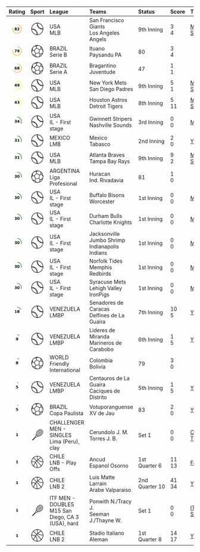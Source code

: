 | Rating                                                                                                                                 | Sport                                                                                                                | League                                               | Teams                                             | Status         | Score    | TV Listing                                                                                                      |
|:---------------------------------------------------------------------------------------------------------------------------------------|:---------------------------------------------------------------------------------------------------------------------|:-----------------------------------------------------|:--------------------------------------------------|:---------------|:---------|:----------------------------------------------------------------------------------------------------------------|
| <img src="https://raw.githubusercontent.com/BlakeDuncan25/Donut-SVG-Ratings/bac4e4a278175106499642192132b1786a9aec38/82.svg" alt="82"> | <img src="https://raw.githubusercontent.com/BlakeDuncan25/Donut-SVG-Ratings/master/baseball.png" alt="Baseball">     | USA<br>MLB                                           | San Francisco Giants<br>Los Angeles Angels        | 9th Inning     | 3<br>4   | <a href="https://www.mlb.com/schedule">MLB Schedule</a>                                                         |
| <img src="https://raw.githubusercontent.com/BlakeDuncan25/Donut-SVG-Ratings/bac4e4a278175106499642192132b1786a9aec38/79.svg" alt="79"> | <img src="https://raw.githubusercontent.com/BlakeDuncan25/Donut-SVG-Ratings/master/soccer.png" alt="Soccer">         | BRAZIL<br>Serie B                                    | Ituano<br>Paysandu PA                             | 80             | 3<br>4   | <a href="#N/A"></a>                                                                                             |
| <img src="https://raw.githubusercontent.com/BlakeDuncan25/Donut-SVG-Ratings/bac4e4a278175106499642192132b1786a9aec38/68.svg" alt="68"> | <img src="https://raw.githubusercontent.com/BlakeDuncan25/Donut-SVG-Ratings/master/soccer.png" alt="Soccer">         | BRAZIL<br>Serie A                                    | Bragantino<br>Juventude                           | 47             | 1<br>1   | <a href="#N/A"></a>                                                                                             |
| <img src="https://raw.githubusercontent.com/BlakeDuncan25/Donut-SVG-Ratings/bac4e4a278175106499642192132b1786a9aec38/49.svg" alt="49"> | <img src="https://raw.githubusercontent.com/BlakeDuncan25/Donut-SVG-Ratings/master/baseball.png" alt="Baseball">     | USA<br>MLB                                           | New York Mets<br>San Diego Padres                 | 9th Inning     | 5<br>1   | <a href="https://www.mlb.com/schedule">MLB Schedule</a>                                                         |
| <img src="https://raw.githubusercontent.com/BlakeDuncan25/Donut-SVG-Ratings/bac4e4a278175106499642192132b1786a9aec38/43.svg" alt="43"> | <img src="https://raw.githubusercontent.com/BlakeDuncan25/Donut-SVG-Ratings/master/baseball.png" alt="Baseball">     | USA<br>MLB                                           | Houston Astros<br>Detroit Tigers                  | 8th Inning     | 5<br>11  | <a href="https://www.mlb.com/schedule">MLB Schedule</a>                                                         |
| <img src="https://raw.githubusercontent.com/BlakeDuncan25/Donut-SVG-Ratings/bac4e4a278175106499642192132b1786a9aec38/34.svg" alt="34"> | <img src="https://raw.githubusercontent.com/BlakeDuncan25/Donut-SVG-Ratings/master/baseball.png" alt="Baseball">     | USA<br>IL - First stage                              | Gwinnett Stripers<br>Nashville Sounds             | 3rd Inning     | 0<br>0   | <a href="http://milb.tv/">MiLB.TV</a>                                                                           |
| <img src="https://raw.githubusercontent.com/BlakeDuncan25/Donut-SVG-Ratings/bac4e4a278175106499642192132b1786a9aec38/31.svg" alt="31"> | <img src="https://raw.githubusercontent.com/BlakeDuncan25/Donut-SVG-Ratings/master/baseball.png" alt="Baseball">     | MEXICO<br>LMB                                        | Mexico<br>Tabasco                                 | 2nd Inning     | 2<br>0   | <a href="https://www.youtube.com/results?search_query=liga+mexicana+de+beisbol&sp=EgJAAQ%253D%253D">YouTube</a> |
| <img src="https://raw.githubusercontent.com/BlakeDuncan25/Donut-SVG-Ratings/bac4e4a278175106499642192132b1786a9aec38/31.svg" alt="31"> | <img src="https://raw.githubusercontent.com/BlakeDuncan25/Donut-SVG-Ratings/master/baseball.png" alt="Baseball">     | USA<br>MLB                                           | Atlanta Braves<br>Tampa Bay Rays                  | 9th Inning     | 9<br>2   | <a href="https://www.mlb.com/schedule">MLB Schedule</a>                                                         |
| <img src="https://raw.githubusercontent.com/BlakeDuncan25/Donut-SVG-Ratings/bac4e4a278175106499642192132b1786a9aec38/30.svg" alt="30"> | <img src="https://raw.githubusercontent.com/BlakeDuncan25/Donut-SVG-Ratings/master/soccer.png" alt="Soccer">         | ARGENTINA<br>Liga Profesional                        | Huracan<br>Ind. Rivadavia                         | 81             | 1<br>0   | <a href="#N/A"></a>                                                                                             |
| <img src="https://raw.githubusercontent.com/BlakeDuncan25/Donut-SVG-Ratings/bac4e4a278175106499642192132b1786a9aec38/30.svg" alt="30"> | <img src="https://raw.githubusercontent.com/BlakeDuncan25/Donut-SVG-Ratings/master/baseball.png" alt="Baseball">     | USA<br>IL - First stage                              | Buffalo Bisons<br>Worcester                       | 1st Inning     | 0<br>0   | <a href="http://milb.tv/">MiLB.TV</a>                                                                           |
| <img src="https://raw.githubusercontent.com/BlakeDuncan25/Donut-SVG-Ratings/bac4e4a278175106499642192132b1786a9aec38/30.svg" alt="30"> | <img src="https://raw.githubusercontent.com/BlakeDuncan25/Donut-SVG-Ratings/master/baseball.png" alt="Baseball">     | USA<br>IL - First stage                              | Durham Bulls<br>Charlotte Knights                 | 1st Inning     | 0<br>0   | <a href="http://milb.tv/">MiLB.TV</a>                                                                           |
| <img src="https://raw.githubusercontent.com/BlakeDuncan25/Donut-SVG-Ratings/bac4e4a278175106499642192132b1786a9aec38/30.svg" alt="30"> | <img src="https://raw.githubusercontent.com/BlakeDuncan25/Donut-SVG-Ratings/master/baseball.png" alt="Baseball">     | USA<br>IL - First stage                              | Jacksonville Jumbo Shrimp<br>Indianapolis Indians | 1st Inning     | 0<br>0   | <a href="http://milb.tv/">MiLB.TV</a>                                                                           |
| <img src="https://raw.githubusercontent.com/BlakeDuncan25/Donut-SVG-Ratings/bac4e4a278175106499642192132b1786a9aec38/30.svg" alt="30"> | <img src="https://raw.githubusercontent.com/BlakeDuncan25/Donut-SVG-Ratings/master/baseball.png" alt="Baseball">     | USA<br>IL - First stage                              | Norfolk Tides<br>Memphis Redbirds                 | 1st Inning     | 0<br>0   | <a href="http://milb.tv/">MiLB.TV</a>                                                                           |
| <img src="https://raw.githubusercontent.com/BlakeDuncan25/Donut-SVG-Ratings/bac4e4a278175106499642192132b1786a9aec38/30.svg" alt="30"> | <img src="https://raw.githubusercontent.com/BlakeDuncan25/Donut-SVG-Ratings/master/baseball.png" alt="Baseball">     | USA<br>IL - First stage                              | Syracuse Mets<br>Lehigh Valley IronPigs           | 1st Inning     | 0<br>0   | <a href="http://milb.tv/">MiLB.TV</a>                                                                           |
| <img src="https://raw.githubusercontent.com/BlakeDuncan25/Donut-SVG-Ratings/bac4e4a278175106499642192132b1786a9aec38/18.svg" alt="18"> | <img src="https://raw.githubusercontent.com/BlakeDuncan25/Donut-SVG-Ratings/master/baseball.png" alt="Baseball">     | VENEZUELA<br>LMBP                                    | Senadores de Caracas<br>Delfines de La Guaira     | 7th Inning     | 10<br>5  | <a href="https://www.youtube.com/@LMBPVE/streams">YouTube</a>                                                   |
| <img src="https://raw.githubusercontent.com/BlakeDuncan25/Donut-SVG-Ratings/bac4e4a278175106499642192132b1786a9aec38/9.svg" alt="9">   | <img src="https://raw.githubusercontent.com/BlakeDuncan25/Donut-SVG-Ratings/master/baseball.png" alt="Baseball">     | VENEZUELA<br>LMBP                                    | Lideres de Miranda<br>Marineros de Carabobo       | 6th Inning     | 1<br>5   | <a href="https://www.youtube.com/@LMBPVE/streams">YouTube</a>                                                   |
| <img src="https://raw.githubusercontent.com/BlakeDuncan25/Donut-SVG-Ratings/bac4e4a278175106499642192132b1786a9aec38/8.svg" alt="8">   | <img src="https://raw.githubusercontent.com/BlakeDuncan25/Donut-SVG-Ratings/master/soccer.png" alt="Soccer">         | WORLD<br>Friendly International                      | Colombia<br>Bolivia                               | 79             | 3<br>0   | <a href="#N/A"></a>                                                                                             |
| <img src="https://raw.githubusercontent.com/BlakeDuncan25/Donut-SVG-Ratings/bac4e4a278175106499642192132b1786a9aec38/5.svg" alt="5">   | <img src="https://raw.githubusercontent.com/BlakeDuncan25/Donut-SVG-Ratings/master/baseball.png" alt="Baseball">     | VENEZUELA<br>LMBP                                    | Centauros de La Guaira<br>Caciques de Distrito    | 5th Inning     | 1<br>5   | <a href="https://www.youtube.com/@LMBPVE/streams">YouTube</a>                                                   |
| <img src="https://raw.githubusercontent.com/BlakeDuncan25/Donut-SVG-Ratings/bac4e4a278175106499642192132b1786a9aec38/5.svg" alt="5">   | <img src="https://raw.githubusercontent.com/BlakeDuncan25/Donut-SVG-Ratings/master/soccer.png" alt="Soccer">         | BRAZIL<br>Copa Paulista                              | Votuporanguense<br>XV de Jau                      | 83             | 2<br>0   | <a href="https://www.youtube.com/@futebolpaulista/streams">YouTube</a>                                          |
| <img src="https://raw.githubusercontent.com/BlakeDuncan25/Donut-SVG-Ratings/bac4e4a278175106499642192132b1786a9aec38/1.svg" alt="1">   | <img src="https://raw.githubusercontent.com/BlakeDuncan25/Donut-SVG-Ratings/master/tennis.png" alt="Tennis">         | CHALLENGER MEN - SINGLES<br>Lima (Peru), clay        | Cerundolo J. M.<br>Torres J. B.                   | Set 1          | 0<br>0   | <a href="https://www.atptour.com/en/atp-challenger-tour/challenger-tv">Challenger TV</a>                        |
| <img src="https://raw.githubusercontent.com/BlakeDuncan25/Donut-SVG-Ratings/bac4e4a278175106499642192132b1786a9aec38/1.svg" alt="1">   | <img src="https://raw.githubusercontent.com/BlakeDuncan25/Donut-SVG-Ratings/master/basketball.png" alt="Basketball"> | CHILE<br>LNB - Play Offs                             | Ancud<br>Espanol Osorno                           | 1st Quarter 6  | 11<br>13 | <a href="https://watch.fanatiz.com/seemore/Live-and-Past-Games/5ed66bf1557473001075a9db">Fanatiz</a>            |
| <img src="https://raw.githubusercontent.com/BlakeDuncan25/Donut-SVG-Ratings/bac4e4a278175106499642192132b1786a9aec38/1.svg" alt="1">   | <img src="https://raw.githubusercontent.com/BlakeDuncan25/Donut-SVG-Ratings/master/basketball.png" alt="Basketball"> | CHILE<br>LNB 2                                       | Luis Matte Larrain<br>Arabe Valparaiso            | 2nd Quarter 10 | 41<br>34 | <a href="https://www.youtube.com/@LNBChile/streams">YouTube</a>                                                 |
| <img src="https://raw.githubusercontent.com/BlakeDuncan25/Donut-SVG-Ratings/bac4e4a278175106499642192132b1786a9aec38/1.svg" alt="1">   | <img src="https://raw.githubusercontent.com/BlakeDuncan25/Donut-SVG-Ratings/master/tennis.png" alt="Tennis">         | ITF MEN - DOUBLES<br>M15 San Diego, CA 3 (USA), hard | Ponwith N./Tracy J.<br>Seeman J./Thayne W.        | Set 1          | 0<br>0   | <a href="https://live.itftennis.com/en/live-streams/">ITF Live Streams</a>                                      |
| <img src="https://raw.githubusercontent.com/BlakeDuncan25/Donut-SVG-Ratings/bac4e4a278175106499642192132b1786a9aec38/1.svg" alt="1">   | <img src="https://raw.githubusercontent.com/BlakeDuncan25/Donut-SVG-Ratings/master/basketball.png" alt="Basketball"> | CHILE<br>LNB 2                                       | Stadio Italiano<br>Aleman                         | 1st Quarter 8  | 14<br>17 | <a href="https://www.youtube.com/@LNBChile/streams">YouTube</a>                                                 |